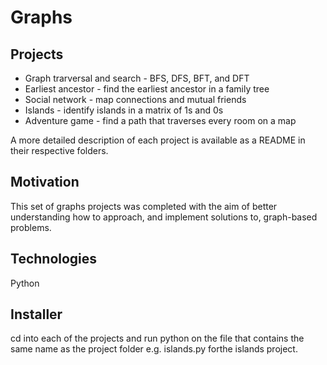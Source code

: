 # Graphs

## Projects
* Graph trarversal and search - BFS, DFS, BFT, and DFT
* Earliest ancestor - find the earliest ancestor in a family tree
* Social network - map connections and mutual friends
* Islands - identify islands in a matrix of 1s and 0s
* Adventure game - find a path that traverses every room on a map

A more detailed description of each project is available as a README in their respective folders.

## Motivation
This set of graphs projects was completed with the aim of better understanding how to approach, and implement solutions to, graph-based problems.

## Technologies
Python

## Installer
cd into each of the projects and run python on the file that contains the same name as the project folder e.g. islands.py forthe islands project.
